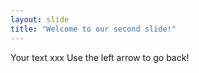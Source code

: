 ```yaml
---
layout: slide
title: "Welcome to our second slide!"
---
```

Your text xxx
Use the left arrow to go back!
